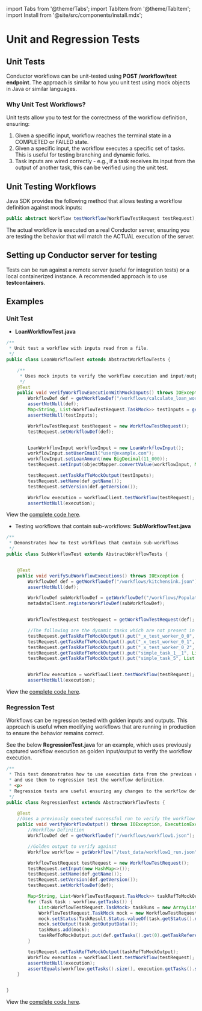import Tabs from '@theme/Tabs';
import TabItem from '@theme/TabItem';
import Install from '@site/src/components/install.mdx';


# Unit and Regression Tests

## Unit Tests

Conductor workflows can be unit-tested using **POST /workflow/test endpoint**. The approach is similar to how you unit test using mock objects in Java or similar languages.

### Why Unit Test Workflows?
Unit tests allow you to test for the correctness of the workflow definition, ensuring:
1. Given a specific input, workflow reaches the terminal state in a COMPLETED or FAILED state.
2. Given a specific input, the workflow executes a specific set of tasks. This is useful for testing branching and dynamic forks.
3. Task inputs are wired correctly - e.g., if a task receives its input from the output of another task, this can be verified using the unit test.

## Unit Testing Workflows

Java SDK provides the following method that allows testing a workflow definition against mock inputs:

```java
public abstract Workflow testWorkflow(WorkflowTestRequest testRequest);
```

The actual workflow is executed on a real Conductor server, ensuring you are testing the behavior that will match the ACTUAL execution of the server.

## Setting up Conductor server for testing

Tests can be run against a remote server (useful for integration tests) or a local containerized instance. A recommended approach is to use **testcontainers**.

## Examples

### Unit Test
* **LoanWorkflowTest.java**

```java
/**
 * Unit test a workflow with inputs read from a file.
 */
public class LoanWorkflowTest extends AbstractWorkflowTests {

    /**
     * Uses mock inputs to verify the workflow execution and input/outputs of the tasks
     */
    @Test
    public void verifyWorkflowExecutionWithMockInputs() throws IOException {
        WorkflowDef def = getWorkflowDef("/workflows/calculate_loan_workflow.json");
        assertNotNull(def);
        Map<String, List<WorkflowTestRequest.TaskMock>> testInputs = getTestInputs("/test_data/loan_workflow_input.json");
        assertNotNull(testInputs);

        WorkflowTestRequest testRequest = new WorkflowTestRequest();
        testRequest.setWorkflowDef(def);


        LoanWorkflowInput workflowInput = new LoanWorkflowInput();
        workflowInput.setUserEmail("user@example.com");
        workflowInput.setLoanAmount(new BigDecimal(11_000));
        testRequest.setInput(objectMapper.convertValue(workflowInput, Map.class));

        testRequest.setTaskRefToMockOutput(testInputs);
        testRequest.setName(def.getName());
        testRequest.setVersion(def.getVersion());

        Workflow execution = workflowClient.testWorkflow(testRequest);
        assertNotNull(execution);
```

View the [complete code here](https://github.com/orkes-io/workflow-cicd/blob/main/src/test/java/io/orkes/conductor/cicd/workflows/LoanWorkflowTest.java).

* Testing workflows that contain sub-workflows: **SubWorkflowTest.java**

```java
/**
 * Demonstrates how to test workflows that contain sub-workflows
 */
public class SubWorkflowTest extends AbstractWorkflowTests {


    @Test
    public void verifySubWorkflowExecutions() throws IOException {
        WorkflowDef def = getWorkflowDef("/workflows/kitchensink.json");
        assertNotNull(def);

        WorkflowDef subWorkflowDef = getWorkflowDef("/workflows/PopulationMinMax.json");
        metadataClient.registerWorkflowDef(subWorkflowDef);


        WorkflowTestRequest testRequest = getWorkflowTestRequest(def);

        //The following are the dynamic tasks which are not present in the workflow definition but are created by dynamic fork
        testRequest.getTaskRefToMockOutput().put("_x_test_worker_0_0", List.of(new WorkflowTestRequest.TaskMock()));
        testRequest.getTaskRefToMockOutput().put("_x_test_worker_0_1", List.of(new WorkflowTestRequest.TaskMock()));
        testRequest.getTaskRefToMockOutput().put("_x_test_worker_0_2", List.of(new WorkflowTestRequest.TaskMock()));
        testRequest.getTaskRefToMockOutput().put("simple_task_1__1", List.of(new WorkflowTestRequest.TaskMock()));
        testRequest.getTaskRefToMockOutput().put("simple_task_5", List.of(new WorkflowTestRequest.TaskMock()));


        Workflow execution = workflowClient.testWorkflow(testRequest);
        assertNotNull(execution);
```
View the [complete code here](https://github.com/orkes-io/workflow-cicd/blob/main/src/test/java/io/orkes/conductor/cicd/workflows/SubWorkflowTest.java).

### Regression Test
Workflows can be regression tested with golden inputs and outputs. This approach is useful when modifying workflows that are running in production to ensure the behavior remains correct.

See the below **RegressionTest.java** for an example, which uses previously captured workflow execution as golden input/output to verify the workflow execution.

```java
/**
 * This test demonstrates how to use execution data from the previous executed workflows as golden input and output
 * and use them to regression test the workflow definition.
 * <p>
 * Regression tests are useful ensuring any changes to the workflow definition does not change the behavior.
 */
public class RegressionTest extends AbstractWorkflowTests {

    @Test
    //Uses a previously executed successful run to verify the workflow execution, and it's output.
    public void verifyWorkflowOutput() throws IOException, ExecutionException, InterruptedException, TimeoutException {
        //Workflow Definition
        WorkflowDef def = getWorkflowDef("/workflows/workflow1.json");

        //Golden output to verify against
        Workflow workflow = getWorkflow("/test_data/workflow1_run.json");

        WorkflowTestRequest testRequest = new WorkflowTestRequest();
        testRequest.setInput(new HashMap<>());
        testRequest.setName(def.getName());
        testRequest.setVersion(def.getVersion());
        testRequest.setWorkflowDef(def);

        Map<String, List<WorkflowTestRequest.TaskMock>> taskRefToMockOutput = new HashMap<>();
        for (Task task : workflow.getTasks()) {
            List<WorkflowTestRequest.TaskMock> taskRuns = new ArrayList<>();
            WorkflowTestRequest.TaskMock mock = new WorkflowTestRequest.TaskMock();
            mock.setStatus(TaskResult.Status.valueOf(task.getStatus().name()));
            mock.setOutput(task.getOutputData());
            taskRuns.add(mock);
            taskRefToMockOutput.put(def.getTasks().get(0).getTaskReferenceName(), taskRuns);
        }

        testRequest.setTaskRefToMockOutput(taskRefToMockOutput);
        Workflow execution = workflowClient.testWorkflow(testRequest);
        assertNotNull(execution);
        assertEquals(workflow.getTasks().size(), execution.getTasks().size());
    }


}
```

View the [complete code here](https://github.com/orkes-io/workflow-cicd/blob/main/src/test/java/io/orkes/conductor/cicd/workflows/RegressionTest.java).